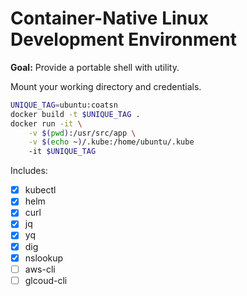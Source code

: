 # Container-Native Linux Development Environment

**Goal:** Provide a portable shell with utility.

Mount your working directory and credentials.

```sh
UNIQUE_TAG=ubuntu:coatsn
docker build -t $UNIQUE_TAG .
docker run -it \
    -v $(pwd):/usr/src/app \
    -v $(echo ~)/.kube:/home/ubuntu/.kube
    -it $UNIQUE_TAG
```

Includes:
- [x] kubectl
- [x] helm
- [x] curl
- [x] jq
- [x] yq
- [x] dig
- [x] nslookup
- [ ] aws-cli
- [ ] glcoud-cli